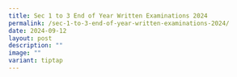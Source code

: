 ```yaml
---
title: Sec 1 to 3 End of Year Written Examinations 2024
permalink: /sec-1-to-3-end-of-year-written-examinations-2024/
date: 2024-09-12
layout: post
description: ""
image: ""
variant: tiptap
---
```

